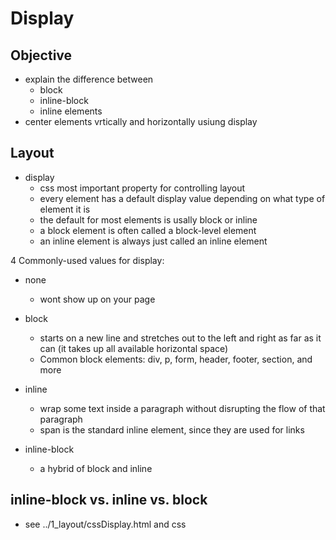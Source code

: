 # Display 

## Objective

- explain the difference between 
    - block 
    - inline-block
    - inline 
    elements
- center elements vrtically and horizontally usiung display


## Layout

- display
    - css most important property for controlling layout
    - every element has a default display value depending on what type of element it is 
    - the default for most elements is usally block or inline
    - a block element is often called a block-level element
    - an inline element is always just called an inline element


4 Commonly-used values for display:
- none  
    - wont show up on your page

- block 
    - starts on a new line and stretches out to the left and right as far as it can (it takes up all available horizontal space)
    - Common block elements: div, p, form, header, footer, section, and more

- inline
    - wrap some text inside a paragraph without disrupting the flow of that paragraph
    - span is the standard inline element, since they are used for links

- inline-block
    - a hybrid of block and inline

## inline-block vs. inline vs. block

- see ../1_layout/cssDisplay.html and css



